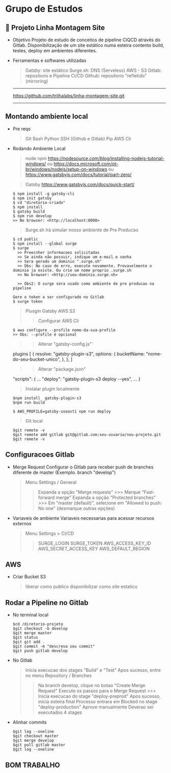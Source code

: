 # Grupo de Estudos

## 🚀 Projeto Linha Montagem Site

- Objetivo
Projeto de estudo de conceitos de pipeline CIQCD através do Gitlab.
Disponibilização de um site estático numa esteira contento build, testes, deploy em ambientes diferentes.

- Ferramentas e softwares utilizadas
  > Gatsby: site estático
  > Surge.sh: DNS (Serveless)
  > AWS - S3
  > Gitlab: repositorio e Pipeline CI/CD
  > Github: repositorio "refletido" (mirroring)

  --------------------------------------------------------

  <https://github.com/trilhalabs/linha-montagem-site.git>
  
  --------------------------------------------------------

## Montando ambiente local

- Pre reqs

  > Git Bash
  > Python
  > SSH (Github e Gitlab)
  > Pip
  > AWS Cli

- Rodando Ambiente Local

  > node
  > npm
    <https://nodesource.com/blog/installing-nodejs-tutorial-windows/>
    ou
    <https://docs.microsoft.com/pt-br/windows/nodejs/setup-on-windows>
    ou
    <https://www.gatsbyjs.com/docs/tutorial/part-zero/>

  > Gatsby <https://www.gatsbyjs.com/docs/quick-start/>

    ```shell
    $ npm install -g gatsby-cli
    $ npm init gatsby
    $ cd "diretorio-criado"
    $ npm install
    $ gatsby build
    $ npm run develop
    >> No browser: <http://localhost:8000>
    ```

  > Surge.sh
  Irá simular nosso ambiente de Pre Producao

    ```shell
    $ cd public
    $ npm install --global surge
    $ surge
      >> Preecnher informacoes solicitadas
      >> Se ainda não possuir, indique um e-mail e senha
      >> Sera gerado um dominio ".surge.sh"
      >> Obs: No caso de erro, execute novamente. Provavelmente o dominio ja existe. Ou crie um nome proprio .surge.sh
      >> No browser: <http://seu-dominio.surge.sh>

      >> Obs2: O surge sera usado como ambiente de pre producao na pipeline

    Gere o token a ser configurado no Gitlab
    $ surge token
    ```

  > Plusgin Gatsby AWS S3
    >> Configurar AWS Cli

    ```shell
    $ aws configure --profile nome-da-sua-profile
    >> Obs: --profile é opcional
    ```

    >> Alterar "gatsby-config.js"`

    plugins [
      {
        resolve: "gatsby-plugin-s3",
        options: {
          bucketName: "nome-do-seu-bucket-unico",
        },
      },
    ]

    >> Alterar "package.json"

    "scripts": {
      ...
      "deploy": "gatsby-plugin-s3 deploy --yes",
      ...
    }
  
  > Instalar plugin localmente

    ```shell
    $npm install  gatsby-plugin-s3
    $npm run build

    $ AWS_PROFILE=gatsby-useast1 npm run deploy
    ```

  > Git local

    ```shell
    $git remote -v
    $git remote add gitlab git@gitlab.com:seu-usuario/seu-projeto.git 
    $git remote -v
    ```

## Configuracoes Gitlab

- Merge Request
Configurar o Gitlab para receber push de branches diferente de master (Exemplo. branch "develop")

  > Menu Settings / General
    >> Expanda a opção "Merge requests"
      >>> Marque "Fast-forward merge"
    >> Expanda a opção "Protected branches"
      >>> Em "master (default)", selecione em "Allowed to push: No one" (desmarque outras opções)

- Variaveis de ambiente
Variaveis necessarias para acessar recursos externos

  > Menu Settings > CI/CD
    >> SURGE_LOGIN
    >> SURGE_TOKEN
    >> AWS_ACCESS_KEY_ID
    >> AWS_SECRET_ACCESS_KEY
    >> AWS_DEFAULT_REGION

## AWS

- Criar Bucket S3

  > liberar como publico
  > disponibilizar como site estatico

## Rodar a Pipeline no Gitlab

- No terminal local

    ```shell
    $cd /diretorio-projeto
    $git checkout -b develop
    $git merge master
    $git status
    $git git add .
    $git commit -m "descreva seu commit"
    $git push gitlab develop
    ```

- No Gitlab
  
  > Inicia execucao dos stages "Build" e "Test"
  > Apos sucesso, entre no menu Repository / Branches
    >> Na branch develop, clique no botao "Create Merge Request"
    >> Execute os passos para o Merge Request
      >>> Inicia execucao do stage "deploy-preprod"
  > Apos sucesso, inicia esteira final
    >> Processo entrara em Blocked no stage "deploy-production"
    >> Aprove manualmente
  > Deverao ser executados 4 stages

- Alinhar commits

  ```shell
  $git log --oneline
  $git checkout master
  $git merge develop
  $git pull gitlab master
  $git log --oneline

  ```

## BOM TRABALHO
